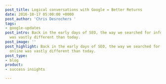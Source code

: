 ```yaml
---
post_title: Logical conversations with Google = Better Returns
date: 2016-10-17 05:00:00 +0000
post_author: 'Chris Desrochers '
tags:
- google-updates
post_intro: Back in the early days of SEO, the way we searched for information online
  was vastly different than today.
post_image: ''
post_highlight: Back in the early days of SEO, the way we searched for information
  online was vastly different than today.
post_type:
- blog
product:
- success insights

---
```

